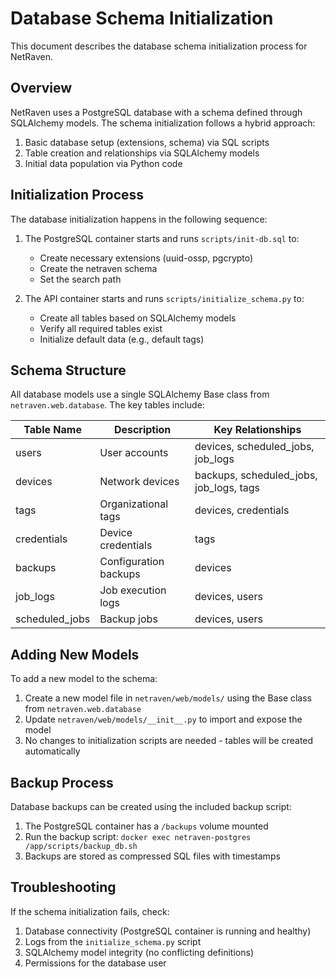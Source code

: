 # Database Schema Initialization

This document describes the database schema initialization process for NetRaven.

## Overview

NetRaven uses a PostgreSQL database with a schema defined through SQLAlchemy models. The schema initialization follows a hybrid approach:

1. Basic database setup (extensions, schema) via SQL scripts
2. Table creation and relationships via SQLAlchemy models
3. Initial data population via Python code

## Initialization Process

The database initialization happens in the following sequence:

1. The PostgreSQL container starts and runs `scripts/init-db.sql` to:
   - Create necessary extensions (uuid-ossp, pgcrypto)
   - Create the netraven schema
   - Set the search path

2. The API container starts and runs `scripts/initialize_schema.py` to:
   - Create all tables based on SQLAlchemy models
   - Verify all required tables exist
   - Initialize default data (e.g., default tags)

## Schema Structure

All database models use a single SQLAlchemy Base class from `netraven.web.database`. The key tables include:

| Table Name | Description | Key Relationships |
|------------|-------------|-------------------|
| users | User accounts | devices, scheduled_jobs, job_logs |
| devices | Network devices | backups, scheduled_jobs, job_logs, tags |
| tags | Organizational tags | devices, credentials |
| credentials | Device credentials | tags |
| backups | Configuration backups | devices |
| job_logs | Job execution logs | devices, users |
| scheduled_jobs | Backup jobs | devices, users |

## Adding New Models

To add a new model to the schema:

1. Create a new model file in `netraven/web/models/` using the Base class from `netraven.web.database`
2. Update `netraven/web/models/__init__.py` to import and expose the model
3. No changes to initialization scripts are needed - tables will be created automatically

## Backup Process

Database backups can be created using the included backup script:

1. The PostgreSQL container has a `/backups` volume mounted
2. Run the backup script: `docker exec netraven-postgres /app/scripts/backup_db.sh`
3. Backups are stored as compressed SQL files with timestamps

## Troubleshooting

If the schema initialization fails, check:

1. Database connectivity (PostgreSQL container is running and healthy)
2. Logs from the `initialize_schema.py` script
3. SQLAlchemy model integrity (no conflicting definitions)
4. Permissions for the database user 